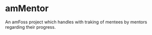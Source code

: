 # amMentor

An amFoss project which handles with traking of mentees by mentors regarding their progress.


